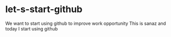 # let-s-start-github
We want to start using github to improve work opportunity 
This is sanaz and today I start using github 
